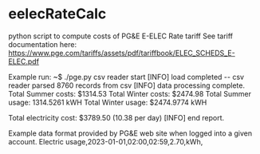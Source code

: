 # eelecRateCalc
python script to compute costs of PG&amp;E E-ELEC Rate tariff
See tariff documentation here:
https://www.pge.com/tariffs/assets/pdf/tariffbook/ELEC_SCHEDS_E-ELEC.pdf

Example run:
~$ ./pge.py 
csv reader start
[INFO] load completed -- csv reader parsed 8760 records from csv
[INFO] data processing complete.
Total Summer costs: $1314.53
Total Winter costs: $2474.98
Total Summer usage: 1314.5261 kWH
Total Winter usage: $2474.9774 kWH

Total electricity cost: $3789.50 (10.38 per day)
[INFO] end report.

Example data format provided by PG&E web site when logged into a given account.
Electric usage,2023-01-01,02:00,02:59,2.70,kWh,
